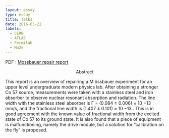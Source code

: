 ```yaml
---
layout: essay
type: essay
title: Talks
date: 2016-05-22
labels:
  - CERN
  - ATLAS
  - Fermilab
  - Mu2e
---
```


PDF : [Mossbauer repair report](mossFinal.pdf "mossFinal PDF")

<p align="center">
Abstract

<p align="justify">

  <P>This report is an overview of repairing a M ̈ossbauer experiment for an upper level undergraduate
modern physics lab. After obtaining a stronger Co 57 source, measurements were taken with a
stainless steel and iron absorber to observe nuclear resonant absorption and radiation. The line
width with the stainless steel absorber is Γ = (0.084 ± 0.006) × 10 −13 mm/s, and the fractional
line width is (1.407 ± 0.101) × 10 −13 . This is in good agreement with the known value of fractional
width from the excited state of Co 57 to its ground state. It is also found that a piece of equipment
is malfunctioning, namely the drive module, but a solution for “calibration on the fly” is proposed.<br>
<br>
